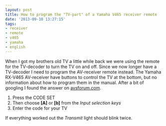 ```yaml
---
layout: post
title: How to program the "TV-part" of a Yamaha V465 receiver remote
date: '2013-09-10 13:27:15'
tags:
- receiver
- remote
- v465
- yamaha
- english
---
```


When I got my brothers old TV a little while back we were using the remote for the TV-decoder to turn the TV on and off. Since we now longer have a TV-decoder I need to program the AV-receiver remote instead. The Yamaha RX-V465 AV-receiver have buttons to control the TV at the bottom, but no information about how to program them in the manual. After a bit of googling I found the answer on [avsforum.com](http://www.avsforum.com/t/1152126/yamaha-rx-v465-remote-question).

1. Press the CODE SET
2. Then choose **[A]** or **[b]** from the *Input selection keys*
3. Enter the code for your TV

If everything worked out the *Transmit* light should blink twice.